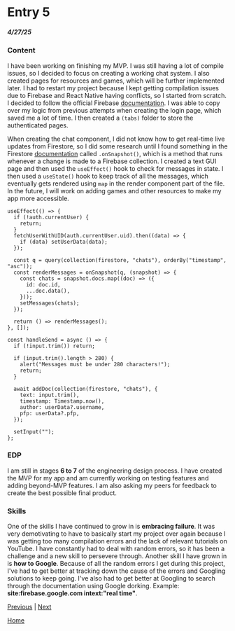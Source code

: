 # Entry 5

##### 4/27/25

### Content

I have been working on finishing my MVP. I was still having a lot of compile issues, so I decided to focus on creating a working chat system. I also created pages for resources and games, which will be further implemented later. I had to restart my project because I kept getting compilation issues due to Firebase and React Native having conflicts, so I started from scratch. I decided to follow the official Firebase [documentation](https://firebase.google.com/docs). I was able to copy over my logic from previous attempts when creating the login page, which saved me a lot of time. I then created a `(tabs)` folder to store the authenticated pages.

When creating the chat component, I did not know how to get real-time live updates from Firestore, so I did some research until I found something in the Firestore [documentation](https://firebase.google.com/docs/firestore/query-data/listen) called `.onSnapshot()`, which is a method that runs whenever a change is made to a Firebase collection. I created a text GUI page and then used the `useEffect()` hook to check for messages in state. I then used a `useState()` hook to keep track of all the messages, which eventually gets rendered using `map` in the render component part of the file. In the future, I will work on adding games and other resources to make my app more accessible.

```tsx
useEffect(() => {
  if (!auth.currentUser) {
    return;
  }
  fetchUserWithUID(auth.currentUser.uid).then((data) => {
    if (data) setUserData(data);
  });

  const q = query(collection(firestore, "chats"), orderBy("timestamp", "asc"));
  const renderMessages = onSnapshot(q, (snapshot) => {
    const chats = snapshot.docs.map((doc) => ({
      id: doc.id,
      ...doc.data(),
    }));
    setMessages(chats);
  });

  return () => renderMessages();
}, []);

const handleSend = async () => {
  if (!input.trim()) return;

  if (input.trim().length > 280) {
    alert("Messages must be under 280 characters!");
    return;
  }

  await addDoc(collection(firestore, "chats"), {
    text: input.trim(),
    timestamp: Timestamp.now(),
    author: userData?.username,
    pfp: userData?.pfp,
  });

  setInput("");
};
```

### EDP

I am still in stages **6 to 7** of the engineering design process. I have created the MVP for my app and am currently working on testing features and adding beyond-MVP features. I am also asking my peers for feedback to create the best possible final product.

### Skills

One of the skills I have continued to grow in is **embracing failure**. It was very demotivating to have to basically start my project over again because I was getting too many compilation errors and the lack of relevant tutorials on YouTube. I have constantly had to deal with random errors, so it has been a challenge and a new skill to persevere through. Another skill I have grown in is **how to Google**. Because of all the random errors I get during this project, I've had to get better at tracking down the cause of the errors and Googling solutions to keep going. I've also had to get better at Googling to search through the documentation using Google dorking. Example: **site:firebase.google.com intext:"real time"**.

[Previous](entry04.md) | [Next](entry06.md)

[Home](../README.md)
